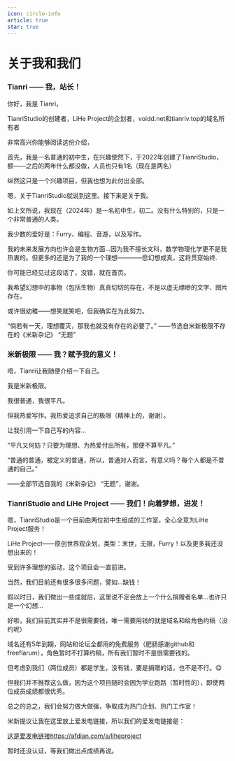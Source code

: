 ```yaml
---
icon: circle-info
article: true
star: true
---
```


# 关于我和我们

<!-- more -->

### Tianri —— 我，站长！

你好，我是 Tianri，

TianriStudio的创建者，LiHe Project的企划者，voidd.net和tianriv.top的域名所有者

非常高兴你能够阅读这份介绍，

首先，我是一名普通的初中生，在兴趣使然下，于2022年创建了TianriStudio，额——之后的两年什么都没做，人员也只有1名（现在是两名）

纵然这只是一个兴趣项目，但我也想为此付出全部。

嗯，关于TianriStudio就说到这里。接下来是关于我。

如上文所说，我现在（2024年）是一名初中生，初二。没有什么特别的，只是一个非常普通的人类。

我少数的爱好是：Furry、编程、音游，以及写作。

我的未来发展方向也许会是生物方面...因为我不擅长文科，数学物理化学更不是我热衷的。但更多的还是为了我的一个理想————愿幻想成真，这将贯穿始终.

你可能已经见过这段话了，没错，就在首页。

我希望幻想中的事物（包括生物）真真切切的存在，不是以虚无缥缈的文字、图片存在。

或许很幼稚——想笑就笑吧，但我确实在为此努力。

“倘若有一天，理想覆灭，那我也就没有存在的必要了。” ——节选自米新极限不存在的《米新杂记》 “无题”

### 米新极限 —— 我？赋予我的意义！

唔，Tianri让我随便介绍一下自己。

我是米新极限。

我很普通，我很平凡。

但我热爱写作。我热爱追求自己的极限（精神上的，谢谢）。

让我引用一下自己写的内容...

“平凡又何妨？只要为理想、为热爱付出所有，那便不算平凡。”

“普通的普通，被定义的普通，所以，普通对人而言，有意义吗？每个人都是不普通的自己。”

——全部节选自我的《米新杂记》 “无题”，谢谢。

### TianriStudio and LiHe Project —— 我们！向着梦想，进发！

嗯，TianriStudio是一个目前由两位初中生组成的工作室，全心全意为LiHe Project服务！

LiHe Project——原创世界观企划，类型：末世，无限，Furry！以及更多我还没想出来的！

受到许多理想的驱动，这个项目会一直前进。

当然，我们目前还有很多很多问题，譬如...缺钱！

假以时日，我们做出一些成就后，这里说不定会放上一个什么捐赠者名单...也许只是一个幻想...

好啦，我们目前其实并不是很需要钱，唯一需要用钱的就是域名和给角色约稿（没约呢）

域名还有5年到期，网站和论坛全都用的免费服务（肥肠感谢github和freeflarum），角色暂时不打算约稿，所有我们暂时不是很需要钱的。

但考虑到我们（两位成员）都是学生，没有钱，要是捐赠的话，也不是不行。😋

但我们并不推荐这么做，因为这个项目随时会因为学业跑路（暂时性的），即使两位成员成绩都很优秀。

总之的总之，我们会努力做大做强，争取成为热门企划、热门工作室！

米新提议让我在这里放上爱发电链接，所以我们的爱发电链接是：

[这是爱发电链接https://afdian.com/a/liheproject](https://afdian.com/a/liheproject)

暂时还没认证，等我们做出点成绩再说。
